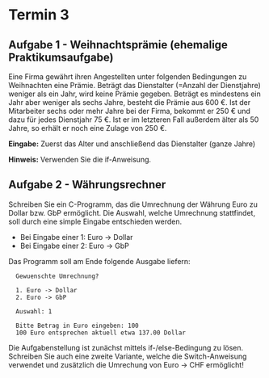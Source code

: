 # Termin 3

## Aufgabe 1 - Weihnachtsprämie (ehemalige Praktikumsaufgabe)
Eine Firma gewährt ihren Angestellten unter folgenden Bedingungen zu Weihnachten eine Prämie. Beträgt das Dienstalter (=Anzahl der Dienstjahre) weniger als ein Jahr, wird keine Prämie gegeben. Beträgt es mindestens ein Jahr aber weniger als sechs Jahre, besteht die Prämie aus 600 €. Ist der Mitarbeiter sechs oder mehr Jahre bei der Firma, bekommt er 250 € und dazu für jedes Dienstjahr 75 €. Ist er im letzteren Fall außerdem älter als 50 Jahre, so erhält er noch eine Zulage von 250 €.

__Eingabe:__ Zuerst das Alter und anschließend das Dienstalter (ganze Jahre)

__Hinweis:__ Verwenden Sie die if-Anweisung.

## Aufgabe 2 - Währungsrechner

Schreiben Sie ein C-Programm, das die Umrechnung der Währung Euro zu Dollar bzw. GbP ermöglicht. Die Auswahl, welche Umrechnung stattfindet, soll durch eine simple Eingabe entschieden werden.

 * Bei Eingabe einer 1: Euro -> Dollar
 * Bei Eingabe einer 2: Euro -> GbP

Das Programm soll am Ende folgende Ausgabe liefern:

      Gewuenschte Umrechnung?

      1. Euro -> Dollar
      2. Euro -> GbP

      Auswahl: 1

      Bitte Betrag in Euro eingeben: 100
      100 Euro entsprechen aktuell etwa 137.00 Dollar

Die Aufgabenstellung ist zunächst mittels if-/else-Bedingung zu lösen. Schreiben Sie auch eine zweite Variante, welche die Switch-Anweisung verwendet und zusätzlich die Umrechung von Euro -> CHF ermöglicht!


